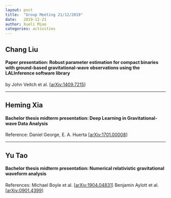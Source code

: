 ```yaml
---
layout: post
title:  "Group Meeting 21/12/2019"
date:   2019-12-21
author: Xueli Miao
categories: activities
---
```




## Chang Liu

#### Paper presentation: Robust parameter estimation for compact binaries with ground-based gravitational-wave observations using the LALInference software library

by John Veitch et al. [[arXiv:1409.7215](https://arxiv.org/abs/1409.7215)]

---


## Heming Xia

#### Bachelor thesis midterm presentation: Deep Learning in Gravitational-wave Data Analysis

Reference: Daniel George, E. A. Huerta [[arXiv:1701.00008](https://arxiv.org/abs/1701.00008)]

---


## Yu Tao

#### Bachelor thesis midterm presentation: Numerical relativistic gravitational waveform analysis

References: Michael Boyle et al. [[arXiv:1904.04831](https://arxiv.org/abs/1904.04831)]
Benjamin Aylott et al. [[arXiv:0901.4399](https://arxiv.org/abs/0901.4399)]

